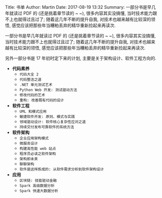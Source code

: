 Title: 书单
Author: Martin
Date: 2017-08-19 13:32
Summary: 一部分书是早几年就读过 PDF 的 (还是挑着章节读的 ~ ~), 很多内容其实没搞懂, 当时技术能力跟不上也就得过且过了; 随着这几年不断的提升自我, 对技术也越来越有比较深的领悟, 感觉应该把那些年当糟粕丢弃的精华重新捡起来再读次.

一部分书是早几年就读过 PDF 的 (还是挑着章节读的 ~ ~), 很多内容其实没搞懂, 当时技术能力跟不上也就得过且过了; 随着这几年不断的提升自我, 对技术也越来越有比较深的领悟, 感觉应该把那些年当糟粕丢弃的精华重新捡起来再读次.

另外一部分书是 17 年初时定下来的计划, 主要是关于架构设计、软件工程方向的.

- **代码素养**
    + `代码大全 2`
    + `代码整洁之道`
    + `.NET 单元测试艺术`
    + `Python Web 开发: 测试驱动方法`
    + `修改代码的艺术`
    + `重构: 改善既有代码的设计`
- **软件工程**
    + `UML 和模式应用`
    + `敏捷软件开发: 原则、模式与实践`
    + `领域驱动设计: 软件核心复杂性应对之道`
    + `持续交付发布可靠软件的系统方法`
- **软件架构**
    + `企业应用架构模式`
    + `微服务设计`
    + `构建高性能 web 站点`
    + `程序员必读之软件架构`
    + `架构即未来`
    + `聊聊架构`
    + `软件是这样炼成的: 从软件需求分析到软件架构设计`
- **应用**
    + `区块链: 技能驱动金融`
    + `Spark 高级数据分析`
    + `Spark 快速大数据分析`
